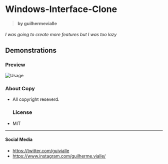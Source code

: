 # Windows-Interface-Clone

> #### by guilhermevialle

*I was going to create more features but I was too lazy*

## Demonstrations
### Preview

![Usage](https://github.com/guilhermevialle/Windows-Interface-Clone/blob/main/Windows%20Interface/Preview/gif.gif)

   ### About Copy
- All copyright reseverd.

   ### License

- MIT
------------

#### Social Media

- https://twitter.com/guivialle
- https://www.instagram.com/guilherme.vialle/
> 
